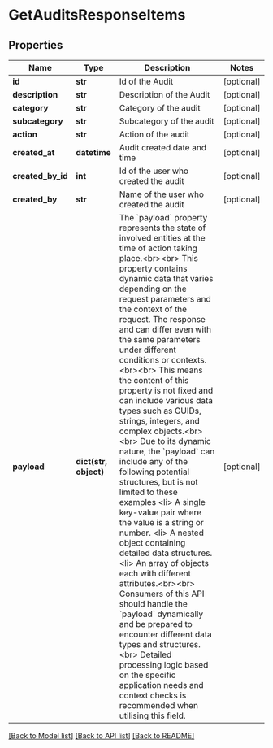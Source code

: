 # GetAuditsResponseItems

## Properties
Name | Type | Description | Notes
------------ | ------------- | ------------- | -------------
**id** | **str** | Id of the Audit | [optional] 
**description** | **str** | Description of the Audit | [optional] 
**category** | **str** | Category of the audit | [optional] 
**subcategory** | **str** | Subcategory of the audit | [optional] 
**action** | **str** | Action of the audit | [optional] 
**created_at** | **datetime** | Audit created date and time | [optional] 
**created_by_id** | **int** | Id of the user who created the audit | [optional] 
**created_by** | **str** | Name of the user who created the audit | [optional] 
**payload** | **dict(str, object)** | The &#x60;payload&#x60; property represents the state of involved entities at the time of action taking place.&lt;br&gt;&lt;br&gt; This property contains dynamic data that varies depending on the request parameters and the context of the request. The response and can differ even with the same parameters under different conditions or contexts.&lt;br&gt;&lt;br&gt; This means the content of this property is not fixed and can include various data types such as GUIDs, strings, integers, and complex objects.&lt;br&gt;&lt;br&gt; Due to its dynamic nature, the &#x60;payload&#x60; can include any of the following potential structures, but is not limited to these examples &lt;li&gt; A single key-value pair where the value is a string or number. &lt;li&gt; A nested object containing detailed data structures. &lt;li&gt; An array of objects each with different attributes.&lt;br&gt;&lt;br&gt; Consumers of this API should handle the &#x60;payload&#x60; dynamically and be prepared to encounter different data types and structures.&lt;br&gt; Detailed processing logic based on the specific application needs and context checks is recommended when utilising this field. | [optional] 

[[Back to Model list]](../README.md#documentation-for-models) [[Back to API list]](../README.md#documentation-for-api-endpoints) [[Back to README]](../README.md)

